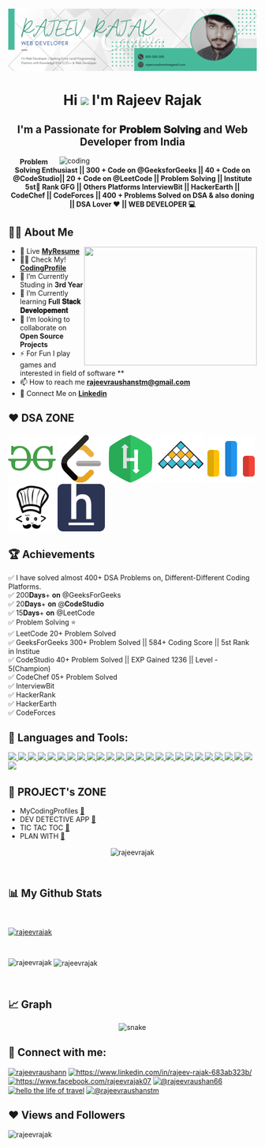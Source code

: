 ![logo](https://github.com/rajeevrajak/rajeevrajak/blob/main/ba-1.png)

<h1 align="center">Hi <img src="https://raw.githubusercontent.com/MartinHeinz/MartinHeinz/master/wave.gif" width="30px"> I'm <b>Rajeev Rajak</b></h1>



<h2 align="center"><b>I'm a Passionate for 𝐏𝐫𝐨𝐛𝐥𝐞𝐦 𝐒𝐨𝐥𝐯𝐢𝐧𝐠 and Web Developer from India </b></h2>

<img align="right" alt="coding" width="400" src="https://user-images.githubusercontent.com/55389276/140866485-8fb1c876-9a8f-4d6a-98dc-08c4981eaf70.gif">


<h4 align="center"><b>Problem Solving Enthusiast || 300 + Code on @GeeksforGeeks || 40 + Code on @CodeStudio|| 20 + Code on @LeetCode ||  Problem Solving || Institute 5st🥇 Rank GFG || Others Platforms InterviewBit || HackerEarth || CodeChef || CodeForces || 400 + Problems Solved on DSA & also doning  || DSA Lover ❤️ || WEB DEVELOPER 💻
</b></h4> 


<!-- <img align="right" alt="Coding" width="400" src="bn.gif"> -->

## 🙋‍♂️ About Me
<a><img align="right" src="MyLCGoldBedge.gif" width="350" height="240" /></a>
- 📔 Live [**MyResume**](https://github.com/rajeevrajak/ResumeMe/blob/main/RAJEEV-RESUME-2023-1.pdf) 
- 👨‍💻 Check My! [**CodingProfile**](https://mycodingprofiles.netlify.app/)
- 🔭 I’m Currently Studing in **3rd Year**
- 📘 I’m Currently learning **Full 𝐒𝐭𝐚𝐜𝐤 𝐃𝐞𝐯𝐞𝐥𝐨𝐩𝐞𝐦𝐞𝐧𝐭**
- 👯 I’m looking to collaborate on **Open Source Projects**
- ⚡ For Fun I play games and interested in  field of software **
- 📫 How to reach me **rajeevraushanstm@gmail.com**
- 🔗 Connect Me on [**Linkedin**](https://www.linkedin.com/in/rajeev-rajak-683ab323b/)


## ❤️ DSA ZONE

<p align="left"> 
<img src="https://github.com/rajeevrajak/DSA-Zone-Image/blob/main/gfg.png">
<img src="https://github.com/rajeevrajak/DSA-Zone-Image/blob/main/lc.png">
<img src="https://github.com/rajeevrajak/DSA-Zone-Image/blob/main/hr.png" height="96px" width="96px">
<img src="https://github.com/rajeevrajak/DSA-Zone-Image/blob/main/ib.png">
<img src="https://github.com/rajeevrajak/DSA-Zone-Image/blob/main/cf.png" height="96px" width="96px"> 
<img src="https://github.com/rajeevrajak/DSA-Zone-Image/blob/main/cc.png" height="96px" width="96px">
<img src="https://github.com/rajeevrajak/DSA-Zone-Image/blob/main/he.png" height="96px" width="96px">
</p> 


## 🏆 Achievements
✅ I have solved almost 400+ DSA Problems on, Different-Different Coding Platforms.  <br>
✅ 200𝐃𝐚𝐲𝐬+ 𝐨𝐧 @GeeksForGeeks <br>
✅ 20𝐃𝐚𝐲𝐬+ 𝐨𝐧 @𝐂𝐨𝐝𝐞𝐒𝐭𝐮𝐝𝐢𝐨 <br>
✅ 15𝐃𝐚𝐲𝐬+ 𝐨𝐧 @LeetCode <br>
✅ Problem Solving ⭐ <br>
✅ LeetCode 20+ Problem Solved <br>
✅ GeeksForGeeks 300+ Problem Solved || 584+ Coding Score || 5st Rank in Institue  <br>
✅ CodeStudio 40+ Problem Solved || EXP Gained 1236 || Level - 5(Champion) <br>
✅ CodeChef 05+ Problem Solved <br>
✅ InterviewBit  <br>
✅ HackerRank  <br>
✅ HackerEarth  <br>
✅ CodeForces  <br>



## 🚀 Languages and Tools:

<p align="left"> 
    <a href="#"> <img src="https://img.icons8.com/color/100/000000/c-plus-plus-logo.png"/> </a>
    <a href="#"> <img src="https://img.icons8.com/external-filled-line-andi-nur-abdillah/100/000000/external-Data-Structure-artificial-intelligence-(filled-line)-filled-line-andi-nur-abdillah.png"/> </a>
    <a href="#"> <img src="https://img.icons8.com/color/96/000000/html-5--v1.png"/> </a> 
    <a href="#"> <img src="https://img.icons8.com/color/96/000000/css3.png"/> </a> 
    <a href="#"> <img src="https://img.icons8.com/color/96/000000/bootstrap.png"/> </a> 
    <a href="#"> <img src="https://img.icons8.com/arcade/100/000000/js.png"/> </a>
    <a href="#"> <img src="https://img.icons8.com/3d-fluency/100/null/database.png"/> </a>
    <a href="#"> <img src="https://img.icons8.com/color/96/000000/mysql-logo.png"/> </a>
    <a href="#"> <img src="https://img.icons8.com/color/96/000000/git.png"/> </a>
    <a href="#"> <img src="https://img.icons8.com/ios-filled/100/000000/github.png"/> </a> 
    <a href="#"> <img src="https://img.icons8.com/color/96/000000/pycharm.png"/> </a>
    <a href="#"> <img src="https://img.icons8.com/color/96/000000/intellij-idea.png"/> </a>
    <a href="#"> <img src="https://img.icons8.com/color/96/000000/visual-studio--v2.png"/> </a>
    <a href="#"> <img src="https://img.icons8.com/color/96/000000/linux--v1.png"/> </a> 
    <a href="#"> <img src="https://img.icons8.com/color/96/windows-10.png"/> </a>
    <a href="#"> <img src="https://img.icons8.com/ios-filled/100/000000/django.png"/> </a> 
    <a href="#"> <img src="https://img.icons8.com/color/96/000000/c-sharp-logo-2.png"/> </a>
    <a href="#"> <img src="https://img.icons8.com/color/96/000000/adobe-photoshop--v1.png"/> </a>   
    <a href="#"> <img src="https://img.icons8.com/color/96/mongodb.png"/> </a>  
    <a href="#"> <img src="https://img.icons8.com/ios/96/express-js.png"/> </a>  
    <a href="#"> <img src="https://img.icons8.com/officel/96/react.png"/> </a> 
    <a href="#"> <img src="https://img.icons8.com/fluency/96/node-js.png"/> </a>
    <a href="#"> <img src="https://img.icons8.com/color/100/null/tailwind_css.png"/> </a>
    <a href="#"> <img src="https://img.icons8.com/color-glass/100/000000/operating-system.png"/> </a>
    <a href="#"> <img src="https://img.icons8.com/color/96/000000/python--v1.png"/> </a>
    <a href="#"> <img src="https://img.icons8.com/color/96/000000/java-coffee-cup-logo--v1.png"/> </a>
  
</p>



## 📝 PROJECT's ZONE

-  MyCodingProfiles [**🔗**](https://mycodingprofiles.netlify.app/)  
-  DEV DETECTIVE APP [**🔗**](https://devdetectiveapi.netlify.app/) 
-  TIC TAC TOC [**🔗**](https://tic-tac-toc-game-app.netlify.app/)
-  PLAN WITH [**🔗**](https://planwithrajeev.netlify.app) 
    <br>
 
<p align="center"><img align="center" src="https://github-readme-streak-stats.herokuapp.com/?user=rajeevrajak&" alt="rajeevrajak"/></p>

<br>

<!--  new -->
## 📊 My Github Stats

<br>
<p align="left"> <a href="https://github.com/ryo-ma/github-profile-trophy"><img src="https://github-profile-trophy.vercel.app/?username=rajeevrajak" alt="rajeevrajak" /></a> </p>



<p align="left"> <a href="https://twitter.com/" target="blank"><img src="https://img.shields.io/twitter/follow/?logo=twitter&style=for-the-badge" alt="" /></a> </p>


<p><img align="left" src="https://github-readme-stats.vercel.app/api/top-langs?username=rajeevrajak&show_icons=true&locale=en&layout=compact" alt="rajeevrajak" /></p>

<p>&nbsp;<img align="center" src="https://github-readme-stats.vercel.app/api?username=rajeevrajak&show_icons=true&locale=en" alt="rajeevrajak" /></p>

<br>

## 📈 Graph
<p align="center">
   <img src="https://github.com/rajeevrajak/svgIcons/blob/main/github-contribution-grid-snake.svg" alt="snake">
</p>




## 📧 Connect with me:
<p align="left">
<a href="https://twitter.com/rajeevraushann" target="blank"><img align="center" src="https://raw.githubusercontent.com/rahuldkjain/github-profile-readme-generator/master/src/images/icons/Social/twitter.svg" alt="rajeevraushann" height="30" width="40" /></a>
<a href="https://linkedin.com/in/https://www.linkedin.com/in/rajeev-rajak-683ab323b/" target="blank"><img align="center" src="https://raw.githubusercontent.com/rahuldkjain/github-profile-readme-generator/master/src/images/icons/Social/linked-in-alt.svg" alt="https://www.linkedin.com/in/rajeev-rajak-683ab323b/" height="30" width="40" /></a>
<a href="https://fb.com/https://www.facebook.com/rajeevrajak07" target="blank"><img align="center" src="https://raw.githubusercontent.com/rahuldkjain/github-profile-readme-generator/master/src/images/icons/Social/facebook.svg" alt="https://www.facebook.com/rajeevrajak07" height="30" width="40" /></a>
<a href="https://instagram.com/@rajeevraushan66" target="blank"><img align="center" src="https://raw.githubusercontent.com/rahuldkjain/github-profile-readme-generator/master/src/images/icons/Social/instagram.svg" alt="@rajeevraushan66" height="30" width="40" /></a>
<a href="https://www.youtube.com/c/hello the life of travel" target="blank"><img align="center" src="https://raw.githubusercontent.com/rahuldkjain/github-profile-readme-generator/master/src/images/icons/Social/youtube.svg" alt="hello the life of travel" height="30" width="40" /></a>
<a href="https://auth.geeksforgeeks.org/user/@rajeevraushanstm" target="blank"><img align="center" src="https://raw.githubusercontent.com/rahuldkjain/github-profile-readme-generator/master/src/images/icons/Social/geeks-for-geeks.svg" alt="@rajeevraushanstm" height="30" width="40" /></a>
</p>

## ❤ Views and Followers
 <p align="left"> <img src="https://komarev.com/ghpvc/?username=rajeevrajak&label=Profile%20views&color=0e75b6&style=flat" alt="rajeevrajak" /> </p>

